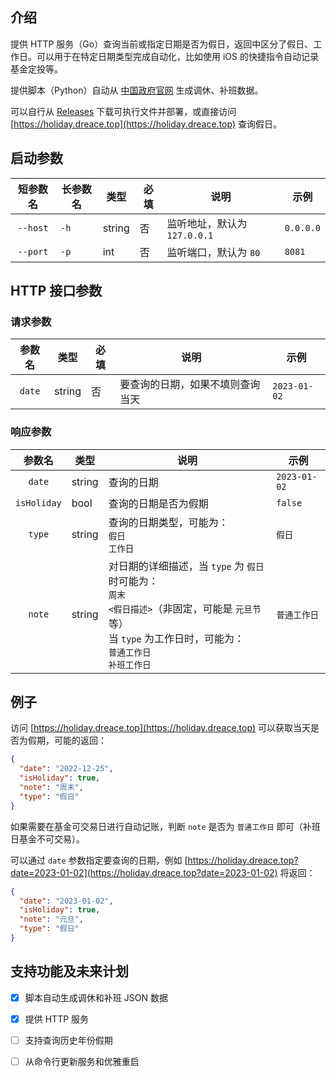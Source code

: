 ## 介绍

提供 HTTP 服务（Go）查询当前或指定日期是否为假日，返回中区分了假日、工作日。可以用于在特定日期类型完成自动化，比如使用 iOS 的快捷指令自动记录基金定投等。

提供脚本（Python）自动从 [中国政府官网](http://www.gov.cn/) 生成调休、补班数据。

可以自行从 [Releases](https://github.com/Dreace/ChinaHolidayAPI/releases) 下载可执行文件并部署，或直接访问 [https://holiday.dreace.top](https://holiday.dreace.top) 查询假日。

## 启动参数

|   短参数名   | 长参数名 | 类型     | 必填  | 说明                   | 示例        |
|:--------:|------|--------|-----|----------------------|-----------|
| `--host` | `-h` | string | 否   | 监听地址，默认为 `127.0.0.1` | `0.0.0.0` |
| `--port` | `-p` | int    | 否   | 监听端口，默认为 `80`        | `8081`    |

## HTTP 接口参数

### 请求参数

|  参数名   | 类型     | 必填  | 说明               | 示例           |
|:------:|--------|-----|------------------|--------------|
| `date` | string | 否   | 要查询的日期，如果不填则查询当天 | `2023-01-02` |

### 响应参数

|     参数名     | 类型     | 说明                                                                                                                     | 示例           |
|:-----------:|--------|------------------------------------------------------------------------------------------------------------------------|--------------|
|   `date`    | string | 查询的日期                                                                                                                  | `2023-01-02` |
| `isHoliday` | bool   | 查询的日期是否为假期                                                                                                             | `false`      |
|   `type`    | string | 查询的日期类型，可能为：<br/> `假日` <br/> `工作日`                                                                                     | `假日`         |
|   `note`    | string | 对日期的详细描述，当 `type` 为 `假日` 时可能为：<br/> `周末`<br/>`<假日描述>`（非固定，可能是 `元旦节` 等）<br/>当 `type` 为工作日时，可能为：<br/>`普通工作日`<br/>`补班工作日` | `普通工作日`      |

## 例子

访问 [https://holiday.dreace.top](https://holiday.dreace.top) 可以获取当天是否为假期，可能的返回：

```json
{
  "date": "2022-12-25",
  "isHoliday": true,
  "note": "周末",
  "type": "假日"
}
```

如果需要在基金可交易日进行自动记账，判断 `note` 是否为 `普通工作日` 即可（补班日基金不可交易）。

可以通过 `date` 参数指定要查询的日期，例如 [https://holiday.dreace.top?date=2023-01-02](https://holiday.dreace.top?date=2023-01-02) 将返回：

```json
{
  "date": "2023-01-02",
  "isHoliday": true,
  "note": "元旦",
  "type": "假日"
}
```

## 支持功能及未来计划

- [x] 脚本自动生成调休和补班 JSON 数据
- [x] 提供 HTTP 服务
- [ ] 支持查询历史年份假期
- [ ] 从命令行更新服务和优雅重启

